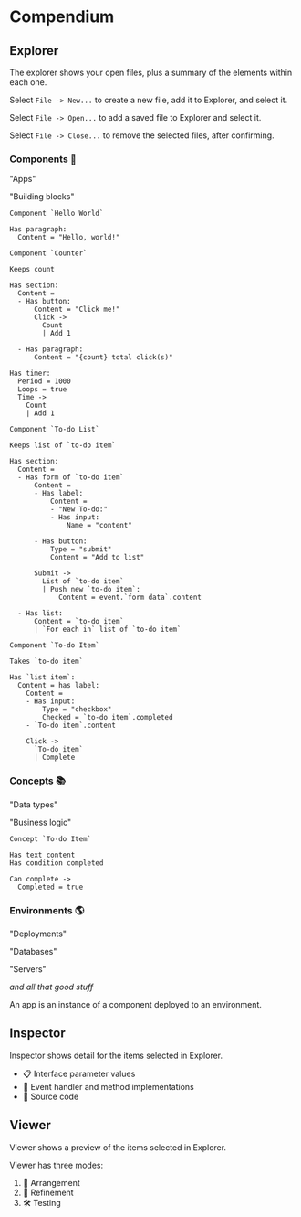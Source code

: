 # Compendium

## Explorer

The explorer shows your open files, plus a summary of the elements within each one.

Select `File -> New...` to create a new file, add it to Explorer, and select it.

Select `File -> Open...` to add a saved file to Explorer and select it.

Select `File -> Close...` to remove the selected files, after confirming.

### Components 🧱

"Apps"

"Building blocks"

```
Component `Hello World`

Has paragraph:
  Content = "Hello, world!"

```

```
Component `Counter`

Keeps count

Has section:
  Content =
  - Has button:
      Content = "Click me!"
      Click ->
        Count
        | Add 1

  - Has paragraph:
      Content = "{count} total click(s)"

Has timer:
  Period = 1000
  Loops = true
  Time ->
    Count
    | Add 1

```

```
Component `To-do List`

Keeps list of `to-do item`

Has section:
  Content =
  - Has form of `to-do item`
      Content =
      - Has label:
          Content =
          - "New To-do:"
          - Has input:
              Name = "content"

      - Has button:
          Type = "submit"
          Content = "Add to list"

      Submit ->
        List of `to-do item`
        | Push new `to-do item`:
            Content = event.`form data`.content

  - Has list:
      Content = `to-do item`
      | `For each in` list of `to-do item`

```

```
Component `To-do Item`

Takes `to-do item`

Has `list item`:
  Content = has label:
    Content =
    - Has input:
        Type = "checkbox"
        Checked = `to-do item`.completed
    - `To-do item`.content

    Click ->
      `To-do item`
      | Complete

```

### Concepts 📚

"Data types"

"Business logic"

```
Concept `To-do Item`

Has text content
Has condition completed

Can complete ->
  Completed = true

```

### Environments 🌎

"Deployments"

"Databases"

"Servers"

_and all that good stuff_

An app is an instance of a component deployed to an environment.

## Inspector

Inspector shows detail for the items selected in Explorer.

- 📋 Interface parameter values
- 📢 Event handler and method implementations
- 💎 Source code

## Viewer

Viewer shows a preview of the items selected in Explorer.

Viewer has three modes:

1. 🫳 Arrangement
2. 🎨 Refinement
3. 🛠️ Testing
